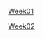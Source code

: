 [Week01](https://htmlpreview.github.io/?https://github.com/sana-dev/Foocoding-github.io/blob/main/html-css/week01/index.html)


[Week02](https://htmlpreview.github.io/?https://github.com/sana-dev/Foocoding-github.io/blob/main/Week%2002/Homework2/index.html)


